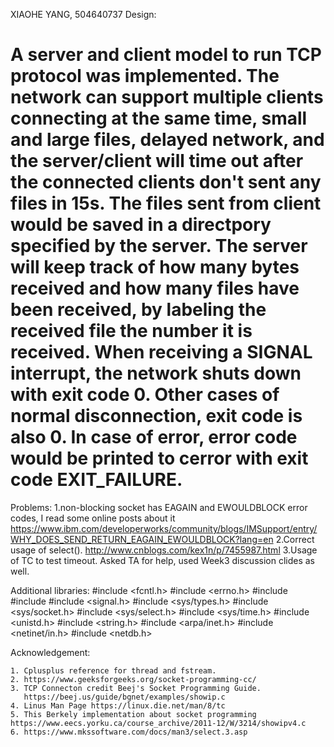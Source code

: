 XIAOHE YANG, 504640737
Design:
# A server and client model to run TCP protocol was implemented. The network can support multiple clients connecting at the same time, small and large files, delayed network, and the server/client will time out after the connected clients don't sent any files in 15s. The files sent from client would be saved in a directpory specified by the server. The server will keep track of how many bytes received and how many files have been received, by labeling the received file the number it is received. When receiving a SIGNAL interrupt, the network shuts down with exit code 0. Other cases of normal disconnection, exit code is also 0. In case of error, error code would be printed to cerror with exit code EXIT_FAILURE.

Problems:
	1.non-blocking socket has EAGAIN and EWOULDBLOCK error codes, I read some online posts about it
	https://www.ibm.com/developerworks/community/blogs/IMSupport/entry/WHY_DOES_SEND_RETURN_EAGAIN_EWOULDBLOCK?lang=en
	2.Correct usage of select(). http://www.cnblogs.com/kex1n/p/7455987.html
	3.Usage of TC to test timeout. Asked TA for help, used Week3 discussion clides as well.

Additional libraries:
	#include <fcntl.h>
        #include <errno.h>
        #include <vector>
	#include <fstream>
	#include <signal.h>
	#include <sys/types.h>
	#include <sys/socket.h>
	#include <sys/select.h>
	#include <sys/time.h>
	#include <unistd.h>
	#include <string.h>
	#include <arpa/inet.h>
	#include <netinet/in.h>
	#include <netdb.h>

Acknowledgement:

	1. Cplusplus reference for thread and fstream.
	2. https://www.geeksforgeeks.org/socket-programming-cc/
	3. TCP Connecton credit Beej's Socket Programming Guide.
	   https://beej.us/guide/bgnet/examples/showip.c
	4. Linus Man Page https://linux.die.net/man/8/tc
 	5. This Berkely implementation about socket programming
	https://www.eecs.yorku.ca/course_archive/2011-12/W/3214/showipv4.c
	6. https://www.mkssoftware.com/docs/man3/select.3.asp








